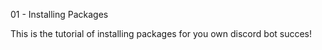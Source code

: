 01 - Installing Packages

This is the tutorial of installing packages for you own discord bot succes!